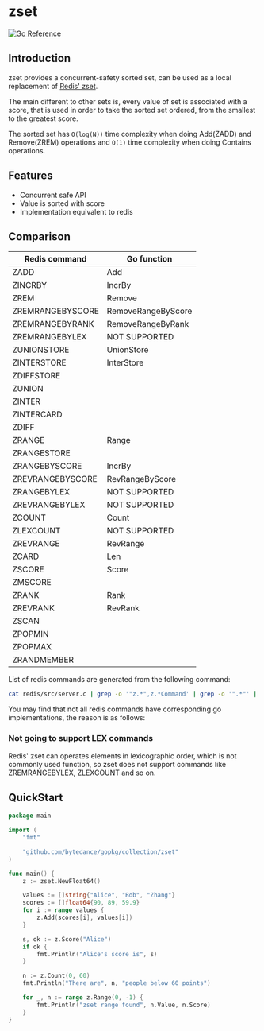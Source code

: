 # zset

[![Go Reference](https://pkg.go.dev/badge/github.com/bytedance/gopkg/collection/zset.svg)](https://pkg.go.dev/github.com/bytedance/gopkg/collection/zset)

## Introduction

zset provides a concurrent-safety sorted set, can be used as a local replacement of [Redis' zset](https://redis.com/ebook/part-2-core-concepts/chapter-3-commands-in-redis/3-5-sorted-sets/).

The main different to other sets is, every value of set is associated with a score, that is used in order to take the sorted set ordered, from the smallest to the greatest score.

The sorted set has `O(log(N))` time complexity when doing Add(ZADD) and Remove(ZREM) operations and `O(1)` time complexity when doing Contains operations.

## Features

- Concurrent safe API
- Value is sorted with score
- Implementation equivalent to redis 

## Comparison

| Redis command         | Go function         |
|-----------------------|---------------------|
| ZADD                  | Add                 |
| ZINCRBY               | IncrBy              |
| ZREM                  | Remove              |
| ZREMRANGEBYSCORE      | RemoveRangeByScore  |
| ZREMRANGEBYRANK       | RemoveRangeByRank   |
| ZREMRANGEBYLEX        | NOT SUPPORTED       |
| ZUNIONSTORE           | UnionStore          |
| ZINTERSTORE           | InterStore          |
| ZDIFFSTORE            |                     |
| ZUNION                |                     |
| ZINTER                |                     |
| ZINTERCARD            |                     |
| ZDIFF                 |                     |
| ZRANGE                | Range               |
| ZRANGESTORE           |                     |
| ZRANGEBYSCORE         | IncrBy              |
| ZREVRANGEBYSCORE      | RevRangeByScore     |
| ZRANGEBYLEX           | NOT SUPPORTED       |
| ZREVRANGEBYLEX        | NOT SUPPORTED       |
| ZCOUNT                | Count               |
| ZLEXCOUNT             | NOT SUPPORTED       |
| ZREVRANGE             | RevRange            |
| ZCARD                 | Len                 |
| ZSCORE                | Score               |
| ZMSCORE               |                     |
| ZRANK                 | Rank                |
| ZREVRANK              | RevRank             |
| ZSCAN                 |                     |
| ZPOPMIN               |                     |
| ZPOPMAX               |                     |
| ZRANDMEMBER           |                     |

List of redis commands are generated from the following command:

```bash
cat redis/src/server.c | grep -o '"z.*",z.*Command' | grep -o '".*"' | cut -d '"' -f2
```

You may find that not all redis commands have corresponding go implementations,
the reason is as follows:

### Not going to support LEX commands

Redis' zset can operates elements in lexicographic order, which is not commonly
used function, so zset does not support commands like ZREMRANGEBYLEX, ZLEXCOUNT
and so on.

## QuickStart

```go
package main

import (
	"fmt"

	"github.com/bytedance/gopkg/collection/zset"
)

func main() {
	z := zset.NewFloat64()

	values := []string{"Alice", "Bob", "Zhang"}
	scores := []float64{90, 89, 59.9}
	for i := range values {
		z.Add(scores[i], values[i])
	}

	s, ok := z.Score("Alice")
	if ok {
		fmt.Println("Alice's score is", s)
	}

	n := z.Count(0, 60)
	fmt.Println("There are", n, "people below 60 points")

	for _, n := range z.Range(0, -1) {
		fmt.Println("zset range found", n.Value, n.Score)
	}
}
```
